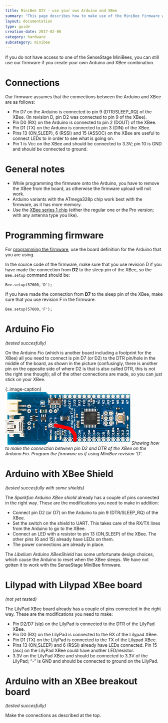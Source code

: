 ```yaml
---
title: MiniBee DIY - use your own Arduino and XBee
summary: "This page describes how to make use of the MiniBee firmware with your own Arduino and XBee combination."
layout: documentation
type: guide
creation-date: 2017-02-06
category: hardware
subcategory: minibee
---
```


If you do not have access to one of the SenseStage MiniBees, you can still use our firmware if you create your own Arduino and XBee combination.

# Connections

Our firmware assumes that the connections between the Arduino and XBee are as follows:

* Pin D7 on the Arduino is connected to pin 9 (DTR/SLEEP_RQ) of the XBee. (In revision D, pin D2 was connected to pin 9 of the XBee).
* Pin D0 (RX) on the Arduino is connected to pin 2 (DOUT) of the XBee.
* Pin D1 (TX) on the Arduino is connected to pin 3 (DIN) of the XBee.
* Pins 13 (ON,SLEEP), 6 (RSSI) and 15 (ASSOC) on the XBee are useful to connect LEDs to in order to see what is going on.
* Pin 1 is Vcc on the XBee and should be connected to 3.3V; pin 10 is GND and should be connected to ground.

# General notes

* While programming the firmware onto the Arduino, you have to remove the XBee from the board, as otherwise the firmware upload will not work.
* Arduino variants with the ATmega328p chip work best with the firmware, as it has more memory.
* Use the [XBee series 1 chip](xbee-choice-and-configuration) (either the regular one or the Pro version; with any antenna type you like).


# Programming firmware

For [programming the firmware](prepare-the-arduino-ide-for-use-with-sense-stage), use the board definition for the Arduino that you are using.

In the source code of the firmware, make sure that you use revision D if you have made the connection from **D2** to the sleep pin of the XBee, so the `Bee.setup` command should be:

```
Bee.setup(57600,'D');
```


If you have  made the connection from **D7** to the sleep pin of the XBee, make sure that you use revision F in the firmware: 

```
Bee.setup(57600,'F');
```

# Arduino Fio

*(tested succesfully)*

On the Arduino Fio (which is another board including a footprint for the XBee) all you need to connect is pin D7 (or D2) to the DTR pin/hole in the middle of the board, as shown in the picture (confusingly, there is another pin on the opposite side of where D2 is that is also called DTR, this is not the right one though); all of the other connections are made, so you can just stick on your XBee.

{:.image-caption}
![](/img/ArduinoFio_minibee.jpg)
*Showing how to make the connection between pin D2 and DTR of the XBee on the Arduino Fio. Program the firmware as if using MiniBee revision 'D'.*

# Arduino with XBee Shield

*(tested succesfully with some shields)*

The *Sparkfun Arduino XBee shield* already has a couple of pins connected in the right way. These are the modifications you need to make in addition:

* Connect pin D2 (or D7) on the Arduino to pin 9 (DTR/SLEEP_RQ) of the XBee.
* Set the switch on the shield to UART. This takes care of the RX/TX lines from the Arduino to go to the XBee.
* Connect an LED with a resistor to pin 13 (ON,SLEEP) of the XBee. The other pins (6 and 15) already have LEDs on them.
* The power connections are already in place.

The *Libelium Arduino XBeeShield* has some unfortunate design choices, which cause the Arduino to reset when the XBee sleeps. We have not gotten it to work with the SenseStage MiniBee firmware.

# Lilypad with Lilypad XBee board

*(not yet tested)*

The LilyPad XBee board already has a couple of pins connected in the right way. These are the modifications you need to make:

* Pin D2/D7 (slp) on the LilyPad is connected to the DTR of the LilyPad XBee.
* Pin D0 (RX) on the LilyPad is connected to the RX of the Lilypad XBee.
* Pin D1 (TX) on the LilyPad is connected to the TX of the Lilypad XBee.
* Pins 13 (ON,SLEEP) and 6 (RSSI) already have LEDs connected. Pin 15 (asc) on the LilyPad XBee could have another LED/resistor.
* 3.3V on the LilyPad XBee and should be connected to 3.3V of the LilyPad; “-” is GND and should be connected to ground on the LilyPad.

# Arduino with an XBee breakout board

*(tested succesfully)*

Make the connections as described at the top.
